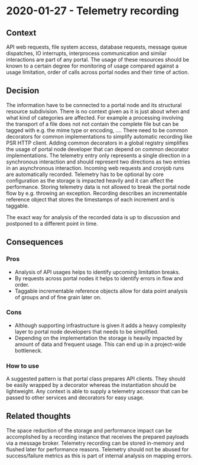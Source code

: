 # 2020-01-27 - Telemetry recording

## Context

API web requests, file system access, database requests, message queue dispatches, IO interrupts, interprocess communication and similar interactions are part of any portal.
The usage of these resources should be known to a certain degree for monitoring of usage compared against a usage limitation, order of calls across portal nodes and their time of action.


## Decision

The information have to be connected to a portal node and its structural resource subdivision.
There is no context given as it is just about when and what kind of categories are affected.
For example a processing involving the transport of a file does not not contain the complete file but can be tagged with e.g. the mime type or encoding, ….
There need to be common decorators for common implementations to simplify automatic recording like PSR HTTP client.
Adding common decorators in a global registry simplifies the usage of portal node developer that can depend on common decorator implementations.
The telemetry entry only represents a single direction in a synchronous interaction and should represent two directions as two entries in an asynchronous interaction.
Incoming web requests and cronjob runs are automatically recorded.
Telemetry has to be optional by core configuration as the storage is impacted heavily and it can affect the performance.
Storing telemetry data is not allowed to break the portal node flow by e.g. throwing an exception.
Recording describes an incrementable reference object that stores the timestamps of each increment and is taggable.

The exact way for analysis of the recorded data is up to discussion and postponed to a different point in time.


## Consequences

### Pros

* Analysis of API usages helps to identify upcoming limitation breaks.
* By requests across portal nodes it helps to identify errors in flow and order.
* Taggable incrementable reference objects allow for data point analysis of groups and of fine grain later on.


### Cons

* Although supporting infrastructure is given it adds a heavy complexity layer to portal node developers that needs to be simplified.
* Depending on the implementation the storage is heavily impacted by amount of data and frequent usage. This can end up in a project-wide bottleneck.


### How to use

A suggested pattern is that portal class prepares API clients.
They should be easily wrapped by a decorator whereas the instantiation should be lightweight.
Any context is able to supply a telemetry accessor that can be passed to other services and decorators for easy usage.


## Related thoughts

The space reduction of the storage and performance impact can be accomplished by a recording instance that receives the prepared payloads via a message broker.
Telemetry recording can be stored in-memory and flushed later for performance reasons.
Telemetry should not be abused for success/failure metrics as this is part of internal analysis on mapping errors.
